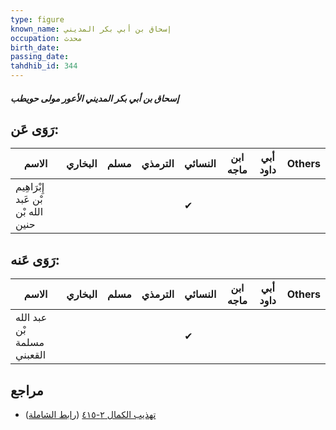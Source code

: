 ```yaml
---
type: figure
known_name: إسحاق بن أبي بكر المديني
occupation: محدث
birth_date:
passing_date:
tahdhib_id: 344
---
```

##### إسحاق بن أبي بكر المديني الأعور مولى حويطب

## رَوَى عَن:
| الاسم                              | البخاري | مسلم | الترمذي | النسائي | ابن ماجه | أبي داود | Others |
| ---------------------------------- | ------- | ---- | ------- | ------- | -------- | -------- | ------ |
| إِبْرَاهِيم بْن عَبد الله بْن حنين |         |      |         | ✔       |          |          |        |
## رَوَى عَنه:
| الاسم                      | البخاري | مسلم | الترمذي | النسائي | ابن ماجه | أبي داود | Others |
| -------------------------- | ------- | ---- | ------- | ------- | -------- | -------- | ------ |
| عبد الله بْن مسلمة القعبني |         |      |         | ✔       |          |          |        |
## مراجع
- [تهذيب الكمال ٢-٤١٥](obsidian://open?vault=Tahdhib-al-Kamal&file=Figures/٣٤٤-إسحاق%20بن%20أبي%20بكر%20المديني%20الأعور%20مولى%20حويطب) ([رابط الشاملة](https://shamela.ws/book/3722/896))